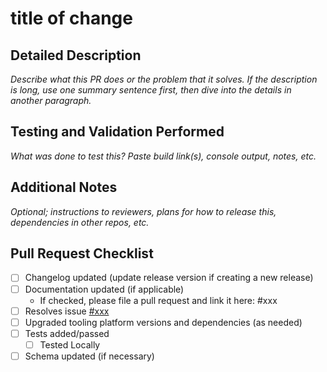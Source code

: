 # title of change

## Detailed Description

_Describe what this PR does or the problem that it solves. If the description is long, use one summary sentence first, then dive into the details in another paragraph._

## Testing and Validation Performed

_What was done to test this? Paste build link(s), console output, notes, etc._

## Additional Notes

_Optional; instructions to reviewers, plans for how to release this, dependencies in other repos, etc._

## Pull Request Checklist

- [ ] Changelog updated (update release version if creating a new release)
- [ ] Documentation updated (if applicable)
   - If checked, please file a pull request and link it here: #xxx
- [ ] Resolves issue [#xxx](#)
- [ ] Upgraded tooling platform versions and dependencies (as needed)
- [ ] Tests added/passed
   - [ ] Tested Locally
- [ ] Schema updated (if necessary)
